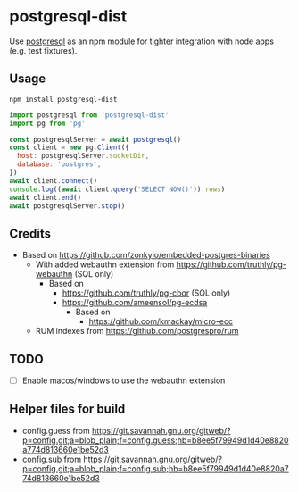 # postgresql-dist

Use [postgresql](http://postgresql.org) as an npm module for tighter integration with node apps (e.g. test fixtures).

## Usage

`npm install postgresql-dist`

```javascript
import postgresql from 'postgresql-dist'
import pg from 'pg'

const postgresqlServer = await postgresql()
const client = new pg.Client({
  host: postgresqlServer.socketDir,
  database: 'postgres',
})
await client.connect()
console.log((await client.query('SELECT NOW()')).rows)
await client.end()
await postgresqlServer.stop()
```

## Credits

- Based on <https://github.com/zonkyio/embedded-postgres-binaries>
  - With added webauthn extension from <https://github.com/truthly/pg-webauthn> (SQL only)
    - Based on
      - <https://github.com/truthly/pg-cbor> (SQL only)
      - <https://github.com/ameensol/pg-ecdsa>
        - Based on
          - <https://github.com/kmackay/micro-ecc>
  - RUM indexes from https://github.com/postgrespro/rum

## TODO

- [ ] Enable macos/windows to use the webauthn extension

## Helper files for build

- config.guess from <https://git.savannah.gnu.org/gitweb/?p=config.git;a=blob_plain;f=config.guess;hb=b8ee5f79949d1d40e8820a774d813660e1be52d3>
- config.sub from <https://git.savannah.gnu.org/gitweb/?p=config.git;a=blob_plain;f=config.sub;hb=b8ee5f79949d1d40e8820a774d813660e1be52d3>
